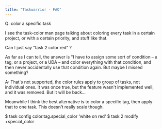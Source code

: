 ```yaml
---
title: "Taskwarrior - FAQ"
---
```


Q: color a specific task

I see the task-color man page talking about coloring every task in a certain project, or with a certain priority, and stuff like that.

Can I just say "task 2 color red" ?

As far as I can tell, the answer is "I have to assign some sort of condition – a tag, or a project, or a UDA – and color everything with that condition, and then never accidentally use that condition again.
But maybe I missed something?

A: That's not supported, the color rules apply to group of tasks, not individual ones.
It was once true, but the feature wasn't implemented well, and it was removed.
But it will be back...

 

Meanwhile I think the best alternative is to color a specific tag, then apply that to one task.
This doesn't really scale though.

$ task config color.tag.special_color 'white on red'
$ task 2 modify +special_color

